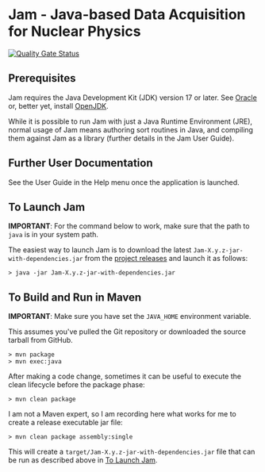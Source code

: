 Jam - Java-based Data Acquisition for Nuclear Physics
=====================================================

[![Quality Gate Status](https://sonarcloud.io/api/project_badges/measure?project=dwvisser_jam-daq-code&metric=alert_status)](https://sonarcloud.io/dashboard?id=dwvisser_jam-daq-code)

Prerequisites
-------------

Jam requires the Java Development Kit (JDK) version 17 or later. See
[Oracle](https://www.oracle.com/technetwork/java/javase/overview/) or, better
yet, install [OpenJDK](https://openjdk.java.net/).

While it is possible to run Jam with just a Java Runtime Environment (JRE),
normal usage of Jam means authoring sort routines in Java, and compiling them
against Jam as a library (further details in the Jam User Guide).

Further User Documentation
--------------------------

See the User Guide in the Help menu once the application is launched.

To Launch Jam
-------------

**IMPORTANT**: For the command below to work, make sure that the path to `java`
is in your system path.

The easiest way to launch Jam is to download the latest
`Jam-X.y.z-jar-with-dependencies.jar` from the
[project releases](https://github.com/dwvisser/jam-daq-code/releases) and launch
it as follows:

    > java -jar Jam-X.y.z-jar-with-dependencies.jar

To Build and Run in Maven
-------------------------

**IMPORTANT**: Make sure you have set the `JAVA_HOME` environment variable.

This assumes you've pulled the Git repository or downloaded the source tarball
from GitHub.

    > mvn package
    > mvn exec:java

After making a code change, sometimes it can be useful to execute the clean
lifecycle before
the package phase:

    > mvn clean package

I am not a Maven expert, so I am recording here what works for me to create a
release executable jar file:

    > mvn clean package assembly:single

This will create a `target/Jam-X.y.z-jar-with-dependencies.jar` file that can be
run as described above in [To Launch Jam](#to-launch-jam).
